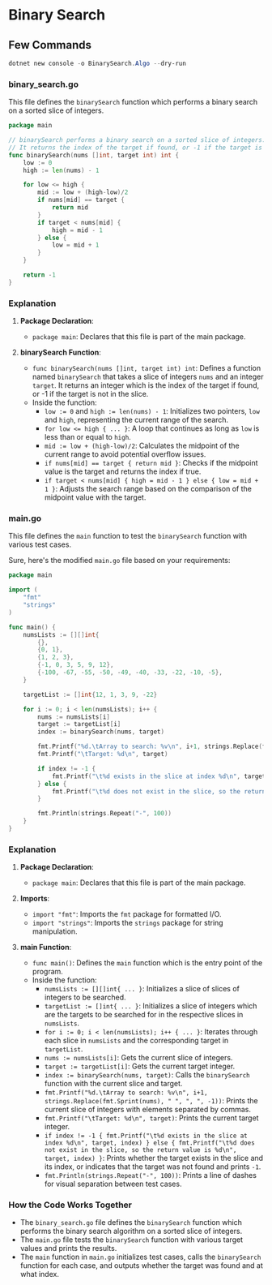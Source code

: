 # Binary Search

## Few Commands

```powershell
dotnet new console -o BinarySearch.Algo --dry-run
```

### binary_search.go

This file defines the `binarySearch` function which performs a binary search on a sorted slice of integers.

```go
package main

// binarySearch performs a binary search on a sorted slice of integers.
// It returns the index of the target if found, or -1 if the target is not in the slice.
func binarySearch(nums []int, target int) int {
    low := 0
    high := len(nums) - 1

    for low <= high {
        mid := low + (high-low)/2
        if nums[mid] == target {
            return mid
        }
        if target < nums[mid] {
            high = mid - 1
        } else {
            low = mid + 1
        }
    }

    return -1
}
```

### Explanation

1. **Package Declaration**:

   - `package main`: Declares that this file is part of the main package.

2. **binarySearch Function**:

   - `func binarySearch(nums []int, target int) int`: Defines a function named `binarySearch` that takes a slice of integers `nums` and an integer `target`. It returns an integer which is the index of the target if found, or -1 if the target is not in the slice.
   - Inside the function:
     - `low := 0` and `high := len(nums) - 1`: Initializes two pointers, `low` and `high`, representing the current range of the search.
     - `for low <= high { ... }`: A loop that continues as long as `low` is less than or equal to `high`.
     - `mid := low + (high-low)/2`: Calculates the midpoint of the current range to avoid potential overflow issues.
     - `if nums[mid] == target { return mid }`: Checks if the midpoint value is the target and returns the index if true.
     - `if target < nums[mid] { high = mid - 1 } else { low = mid + 1 }`: Adjusts the search range based on the comparison of the midpoint value with the target.

### main.go

This file defines the `main` function to test the `binarySearch` function with various test cases.

Sure, here's the modified `main.go` file based on your requirements:

```go
package main

import (
    "fmt"
    "strings"
)

func main() {
    numsLists := [][]int{
        {},
        {0, 1},
        {1, 2, 3},
        {-1, 0, 3, 5, 9, 12},
        {-100, -67, -55, -50, -49, -40, -33, -22, -10, -5},
    }

    targetList := []int{12, 1, 3, 9, -22}

    for i := 0; i < len(numsLists); i++ {
        nums := numsLists[i]
        target := targetList[i]
        index := binarySearch(nums, target)

        fmt.Printf("%d.\tArray to search: %v\n", i+1, strings.Replace(fmt.Sprint(nums), " ", ", ", -1))
        fmt.Printf("\tTarget: %d\n", target)

        if index != -1 {
            fmt.Printf("\t%d exists in the slice at index %d\n", target, index)
        } else {
            fmt.Printf("\t%d does not exist in the slice, so the return value is %d\n", target, index)
        }

        fmt.Println(strings.Repeat("-", 100))
    }
}
```

### Explanation

1. **Package Declaration**:

   - `package main`: Declares that this file is part of the main package.

2. **Imports**:

   - `import "fmt"`: Imports the `fmt` package for formatted I/O.
   - `import "strings"`: Imports the `strings` package for string manipulation.

3. **main Function**:

   - `func main()`: Defines the `main` function which is the entry point of the program.
   - Inside the function:
     - `numsLists := [][]int{ ... }`: Initializes a slice of slices of integers to be searched.
     - `targetList := []int{ ... }`: Initializes a slice of integers which are the targets to be searched for in the respective slices in `numsLists`.
     - `for i := 0; i < len(numsLists); i++ { ... }`: Iterates through each slice in `numsLists` and the corresponding target in `targetList`.
     - `nums := numsLists[i]`: Gets the current slice of integers.
     - `target := targetList[i]`: Gets the current target integer.
     - `index := binarySearch(nums, target)`: Calls the `binarySearch` function with the current slice and target.
     - `fmt.Printf("%d.\tArray to search: %v\n", i+1, strings.Replace(fmt.Sprint(nums), " ", ", ", -1))`: Prints the current slice of integers with elements separated by commas.
     - `fmt.Printf("\tTarget: %d\n", target)`: Prints the current target integer.
     - `if index != -1 { fmt.Printf("\t%d exists in the slice at index %d\n", target, index) } else { fmt.Printf("\t%d does not exist in the slice, so the return value is %d\n", target, index) }`: Prints whether the target exists in the slice and its index, or indicates that the target was not found and prints `-1`.
     - `fmt.Println(strings.Repeat("-", 100))`: Prints a line of dashes for visual separation between test cases.

### How the Code Works Together

- The `binary_search.go` file defines the `binarySearch` function which performs the binary search algorithm on a sorted slice of integers.
- The `main.go` file tests the `binarySearch` function with various target values and prints the results.
- The `main` function in `main.go` initializes test cases, calls the `binarySearch` function for each case, and outputs whether the target was found and at what index.
